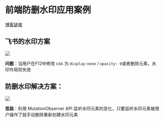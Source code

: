 # 前端防删水印应用案例
[博客链接](http://gjweb.top)

## 飞书的水印方案

![](http://gjweb.top/wp-content/uploads/2024/03/%E9%A3%9E%E4%B9%A6%E6%B0%B4%E5%8D%B0-00_00_00-00_00_30-2.gif)

**问题**：当用户在F12中修改 css 为 `display:none` / `opacity: 0`或者删除元素，水印作用将失效

## 防删水印解决方案：

![](http://gjweb.top/wp-content/uploads/2024/03/%E9%98%B2%E5%88%A0%E6%B0%B4%E5%8D%B0-00_00_00-00_00_30.gif)

**思路**：利用  MutationObserver API 监听水印元素的变化，只要监听水印元素被用户操作了就手动删除重新创建水印元素

